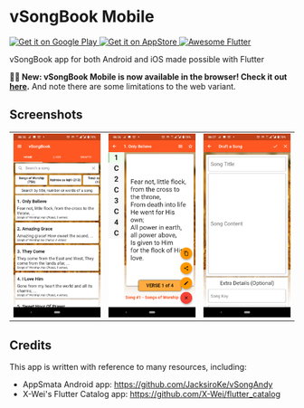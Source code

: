 # vSongBook Mobile

<a href='https://play.google.com/store/apps/details?id=com.jacksiro_siro.visongbook'>
  <img alt='Get it on Google Play' src='https://play.google.com/intl/en_us/badges/images/generic/en_badge_web_generic.png' width='200'/>
</a>

<a href="https://apps.apple.com/app/vsongbook/id1327276691">
  <img alt='Get it on AppStore' src='https://linkmaker.itunes.apple.com/en-us/badge-lrg.svg?releaseDate=2019-04-02&kind=iossoftware&bubble=ios_apps' width='200'>
</a>

<a href="https://github.com/Solido/awesome-flutter#components">
   <img alt="Awesome Flutter" src="https://img.shields.io/badge/Awesome-Flutter-blue.svg?longCache=true&style=flat-square" />
</a>

 vSongBook app for both Android and iOS made possible with Flutter

**🚀🚀 New: vSongBook Mobile is now available in the browser! Check it out [here](https://sing.appsmata.com/).**
And note there are some limitations to the web variant.

## Screenshots
<table>
<tr>
<td><img src="screenshots/Screenshot_1.png" width="240px" /></td>
<td><img src="screenshots/Screenshot_2.png" width="240px" /></td>
<td><img src="screenshots/Screenshot_3.png" width="240px" /></td>
</tr>
</table>

## Credits

This app is written with reference to many resources, including:

* AppSmata Android app: https://github.com/JacksiroKe/vSongAndy
* X-Wei's Flutter Catalog app: https://github.com/X-Wei/flutter_catalog